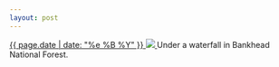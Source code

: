 ```yaml
---
layout: post
---
```


<p>
  <a href="/404">
    <time>{{ page.date | date: "%e %B %Y" }}</time>
    <img src="{{ site.assets_url }}/404.jpg">
  </a>
  Under a waterfall in Bankhead National Forest.
</p>
